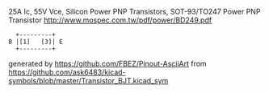 25A Ic, 55V Vce, Silicon Power PNP Transistors, SOT-93/TO247
Power PNP Transistor
http://www.mospec.com.tw/pdf/power/BD249.pdf


	  +---------+
	B |[1]   [3]| E
	  +---------+


generated by https://github.com/FBEZ/Pinout-AsciiArt from https://github.com/ask6483/kicad-symbols/blob/master/Transistor_BJT.kicad_sym